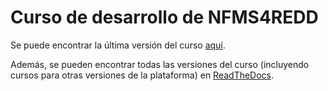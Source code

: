 # Curso de desarrollo de NFMS4REDD

Se puede encontrar la última versión del curso [aquí](https://nfms4redd.github.io/webinar-programacion/).

Además, se pueden encontrar todas las versiones del curso (incluyendo cursos para otras versiones de la plataforma) en [ReadTheDocs](https://readthedocs.org/projects/webinar-programacion/).
